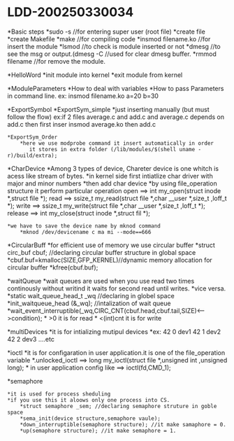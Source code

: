 # LDD-200250330034

*Basic steps
	*sudo -s //for entering super user (root file)
	*create file
	*create Makefile
	*make //for compiling code
	*insmod filename.ko //for insert the module
	*lsmod //to check is module inserted or not
	*dmesg //to see the msg or output.(dmesg -C //used for clear dmesg buffer.
	*rmmod filename //for remove the module.
	
	
*HelloWord
	*init module into kernel
	*exit module from kernel

*ModuleParameters
	*How to deal with variables
	*How to pass Parameters in command line.
		ex: insmod filename.ko a=20 b=30
		
*ExportSymbol
	*ExportSym_simple
		*just inserting manually (but must follow the flow)
      		 ex:if 2 files average.c and add.c and average.c depends on add.c then first inser insmod average.ko then add.c 
	
  	*ExportSym_Order
  		*here we use modprobe command it insert automatically in order
  		   it stores in extra folder (/lib/modules/$(shell uname -r)/build/extra);

*CharDevice 
	*Among 3 types of device, Chareter device is one whitch is acess like stream of bytes.
		*in kernel side first intiatlize char driver with major and minor numbers
		*then add char device
		*by using file_operation structure it perform particular operation
		       open ==> int my_open(struct inode *,struct file *);
		       read ==> ssize_t my_read(struct file *,char __user *,size_t ,loff_t *);
		       write ==> ssize_t my_write(struct file *,char __user *,size_t ,loff_t *);
		       release ==> int my_close(struct inode *,struct fil *);
		       
	*we have to save the device name by mknod command
		*mknod /dev/devicename c ma mi --mode==666
	
*CircularBuff
	*for efficient use of memory we use circular buffer
	*struct circ_buf cbuf; //declaring circular buffer structure in global space
	*cbuf.buf=kmalloc(SIZE,GFP_KERNEL)//dynamic memory allocation for circular buffer
	*kfree(cbuf.buf);
	
*waitQueue
	*wait queues are used when you use read two times continously without writind it waits for second read until writes.
	*vice versa.
		*static wait_queue_head_t _wq //declaring in globel space
		*init_waitqueue_head (&_wq); //intalization of wait queue
		*wait_event_interruptible(_wq,CIRC_CNT(cbuf.head,cbuf.tail,SIZE)<-->condition);
			* >0  it is for read
			* <(int)cnt  it is for write
			
			
*multiDevices
	*it is for intializing mutipul devices
		*ex: 42 0  dev1       42 1 dev2      42 2 dev3 ....etc
		
	
*ioctl
	*it is for configaration in user application.it is one of the file_operation variable
		*.unlocked_ioctl
		   ==> long my_ioctl(struct file *,unsigned int ,unsigned long);
		* in user application config like  ==> ioctl(fd,CMD_1);
		
		
*semaphore

	*it is used for process sheduling
	*if you use this it aloows only one process into CS.
		*struct semaphore _sem; //declaring semaphore struture in goble space
		*sema_init(device structure,semaphore vaule);
		*down_interruptible(semaphore structure); //it make samaphore = 0.
		*up(semaphore structure); //it make semaphore = 1.
		
		
